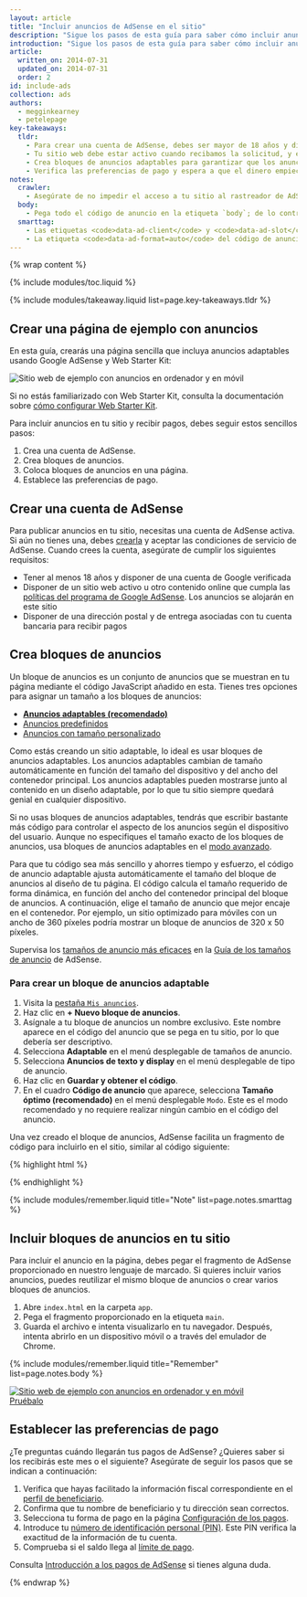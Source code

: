 ```yaml
---
layout: article
title: "Incluir anuncios de AdSense en el sitio"
description: "Sigue los pasos de esta guía para saber cómo incluir anuncios en tu sitio. Crea una cuenta de AdSense, crea bloques de anuncios, coloca los bloques en tu sitio, establece las preferencias de pago y empieza a recibir ingresos."
introduction: "Sigue los pasos de esta guía para saber cómo incluir anuncios en tu sitio. Crea una cuenta de AdSense, crea bloques de anuncios, coloca los bloques en tu sitio, establece las preferencias de pago y empieza a recibir ingresos."
article:
  written_on: 2014-07-31
  updated_on: 2014-07-31
  order: 2
id: include-ads
collection: ads
authors:
  - megginkearney
  - petelepage
key-takeaways:
  tldr: 
    - Para crear una cuenta de AdSense, debes ser mayor de 18 años y disponer de una cuenta de Google y una dirección postal.
    - Tu sitio web debe estar activo cuando recibamos la solicitud, y el contenido debe cumplir con las políticas de AdSense.
    - Crea bloques de anuncios adaptables para garantizar que los anuncios encajen, independientemente del dispositivo en el que se vean.
    - Verifica las preferencias de pago y espera a que el dinero empiece a llegar.
notes:
  crawler:
    - Asegúrate de no impedir el acceso a tu sitio al rastreador de AdSense (consulta <a href="https://support.google.com/adsense/answer/10532">este artículo de ayuda</a>). 
  body:
    - Pega todo el código de anuncio en la etiqueta `body`; de lo contrario, los anuncios no funcionarán.
  smarttag:
    - Las etiquetas <code>data-ad-client</code> y <code>data-ad-slot</code> serán únicas para cada anuncio que generes.
    - La etiqueta <code>data-ad-format=auto</code> del código de anuncio generado permite habilitar la función de tamaño óptimo para el bloque de anuncios adaptable.
---
```


{% wrap content %}

{% include modules/toc.liquid %}

{% include modules/takeaway.liquid list=page.key-takeaways.tldr %}

## Crear una página de ejemplo con anuncios

En esta guía, crearás una página sencilla que incluya anuncios adaptables usando Google AdSense y Web Starter Kit:

<img src="images/ad-ss-600.png" sizes="100vw" 
  srcset="images/ad-ss-1200.png 1200w, 
          images/ad-ss-900.png 900w,
          images/ad-ss-600.png 600w, 
          images/ad-ss-300.png 300w" 
  alt="Sitio web de ejemplo con anuncios en ordenador y en móvil">

Si no estás familiarizado con Web Starter Kit, consulta la documentación sobre [cómo configurar Web Starter Kit]({{site.fundamentals}}/tools/setup/setup_kit.html).

Para incluir anuncios en tu sitio y recibir pagos, debes seguir estos sencillos pasos:

1. Crea una cuenta de AdSense.
2. Crea bloques de anuncios.
3. Coloca bloques de anuncios en una página.
4. Establece las preferencias de pago.

## Crear una cuenta de AdSense
Para publicar anuncios en tu sitio, necesitas una cuenta de AdSense activa. Si aún no tienes una, debes [crearla](https://www.google.com/adsense/) y aceptar las condiciones de servicio de AdSense.  Cuando crees la cuenta, asegúrate de cumplir los siguientes requisitos:

* Tener al menos 18 años y disponer de una cuenta de Google verificada
* Disponer de un sitio web activo u otro contenido online que cumpla las
[políticas del programa de Google AdSense](https://support.google.com/adsense/answer/48182). Los anuncios se alojarán en este sitio
* Disponer de una dirección postal y de entrega asociadas con tu cuenta bancaria para recibir pagos

## Crea bloques de anuncios

Un bloque de anuncios es un conjunto de anuncios que se muestran en tu página mediante el código JavaScript añadido en esta.  Tienes tres opciones para asignar un tamaño a los bloques de anuncios:

* **[Anuncios adaptables (recomendado)](https://support.google.com/adsense/answer/3213689)** 
* [Anuncios predefinidos](https://support.google.com/adsense/answer/6002621)
* [Anuncios con tamaño personalizado](https://support.google.com/adsense/answer/3289364)

Como estás creando un sitio adaptable, lo ideal es usar bloques de anuncios adaptables.
Los anuncios adaptables cambian de tamaño automáticamente en función del tamaño del dispositivo y del ancho del contenedor principal.
Los anuncios adaptables pueden mostrarse junto al contenido en un diseño adaptable, por lo que tu sitio siempre quedará genial en cualquier dispositivo.

Si no usas bloques de anuncios adaptables, tendrás que escribir bastante más código para controlar el aspecto de los anuncios según el dispositivo del usuario. Aunque no especifiques el tamaño exacto de los bloques de anuncios, usa bloques de anuncios adaptables en el [modo avanzado]({{site.fundamentals}}/monetization/ads/customize-ads.html#what-if-responsive-sizing-isnt-enough).

Para que tu código sea más sencillo y ahorres tiempo y esfuerzo, el código de anuncio adaptable ajusta automáticamente el tamaño del bloque de anuncios al diseño de tu página. 
El código calcula el tamaño requerido de forma dinámica, en función del ancho del contenedor principal del bloque de anuncios. A continuación, elige el tamaño de anuncio que mejor encaje en el contenedor.
Por ejemplo, un sitio optimizado para móviles con un ancho de 360 píxeles podría mostrar un bloque de anuncios de 320 x 50 píxeles.

Supervisa los [tamaños de anuncio más eficaces](https://support.google.com/adsense/answer/6002621#top) en la [Guía de los tamaños de anuncio](https://support.google.com/adsense/answer/6002621#top) de AdSense.

### Para crear un bloque de anuncios adaptable

1. Visita la [pestaña `Mis anuncios`](https://www.google.com/adsense/app#myads-springboard).
2. Haz clic en <strong>+ Nuevo bloque de anuncios</strong>.
3. Asígnale a tu bloque de anuncios un nombre exclusivo. Este nombre aparece en el código del anuncio que se pega en tu sitio, por lo que debería ser descriptivo.
4. Selecciona <strong>Adaptable</strong> en el menú desplegable de tamaños de anuncio.
5. Selecciona <strong>Anuncios de texto y display</strong> en el menú desplegable de tipo de anuncio.
6. Haz clic en <strong>Guardar y obtener el código</strong>.
7. En el cuadro <strong>Código de anuncio</strong> que aparece, selecciona <strong>Tamaño óptimo (recomendado)</strong> en el menú desplegable `Modo`. 
Este es el modo recomendado y no requiere realizar ningún cambio en el código del anuncio.

Una vez creado el bloque de anuncios, AdSense facilita un fragmento de código para incluirlo en el sitio, similar al código siguiente:

{% highlight html %}
<script async src="//pagead2.googlesyndication.com/pagead/js/adsbygoogle.js"></script>
<!-- Top ad in web starter kit sample -->
<ins class="adsbygoogle"
  style="display:block"
  data-ad-client="XX-XXX-XXXXXXXXXXXXXXXX"
  data-ad-slot="XXXXXXXXXX"
  data-ad-format="auto"></ins>
<script>
  (adsbygoogle = window.adsbygoogle || []).push({});
</script>
{% endhighlight %}

{% include modules/remember.liquid title="Note" list=page.notes.smarttag %}

## Incluir bloques de anuncios en tu sitio

Para incluir el anuncio en la página, debes pegar el fragmento de AdSense proporcionado en nuestro lenguaje de marcado.  Si quieres incluir varios anuncios, puedes reutilizar el mismo bloque de anuncios o crear varios bloques de anuncios.

1. Abre `index.html` en la carpeta `app`.
2. Pega el fragmento proporcionado en la etiqueta `main`.
3. Guarda el archivo e intenta visualizarlo en tu navegador. Después, intenta abrirlo en un dispositivo móvil o a través del emulador de Chrome.

{% include modules/remember.liquid title="Remember" list=page.notes.body %}

<div>
  <a href="/web/fundamentals/resources/samples/monetization/ads/">
    <img src="images/ad-ss-600.png" sizes="100vw" 
      srcset="images/ad-ss-1200.png 1200w, 
              images/ad-ss-900.png 900w,
              images/ad-ss-600.png 600w, 
              images/ad-ss-300.png 300w" 
      alt="Sitio web de ejemplo con anuncios en ordenador y en móvil">
    <br>
    Pruébalo
  </a>
</div>

## Establecer las preferencias de pago

¿Te preguntas cuándo llegarán tus pagos de AdSense? ¿Quieres saber si los recibirás este mes o el siguiente? Asegúrate de seguir los pasos que se indican a continuación:

1. Verifica que hayas facilitado la información fiscal correspondiente en el [perfil de beneficiario](https://www.google.com/adsense/app#payments3/h=BILLING_PROFILE). 
2. Confirma que tu nombre de beneficiario y tu dirección sean correctos.
3. Selecciona tu forma de pago en la página [Configuración de los pagos](https://www.google.com/adsense/app#payments3/h=ACCOUNT_SETTINGS).
4. Introduce tu [número de identificación personal (PIN)](https://support.google.com/adsense/answer/157667). Este PIN verifica la exactitud de la información de tu cuenta.
5. Comprueba si el saldo llega al [límite de pago](https://support.google.com/adsense/answer/1709871). 

Consulta [Introducción a los pagos de AdSense](https://support.google.com/adsense/answer/1709858) si tienes alguna duda.

{% endwrap %}

